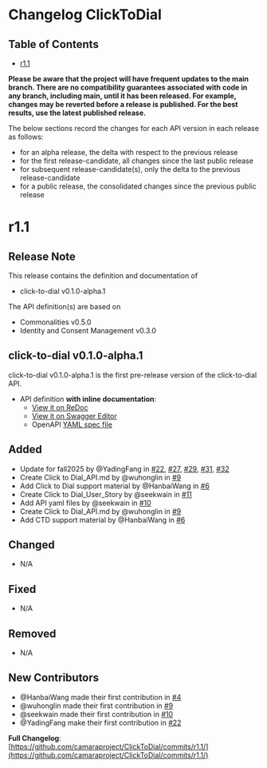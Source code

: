 # Changelog ClickToDial

## Table of Contents

- [r1.1](#r11)

**Please be aware that the project will have frequent updates to the main branch. There are no compatibility guarantees associated with code in any branch, including main, until it has been released. For example, changes may be reverted before a release is published. For the best results, use the latest published release.**

The below sections record the changes for each API version in each release as follows:

- for an alpha release, the delta with respect to the previous release
- for the first release-candidate, all changes since the last public release
- for subsequent release-candidate(s), only the delta to the previous release-candidate
- for a public release, the consolidated changes since the previous public release

# r1.1

## Release Note

This release contains the definition and documentation of

- click-to-dial v0.1.0-alpha.1

The API definition(s) are based on

- Commonalities v0.5.0
- Identity and Consent Management v0.3.0

## click-to-dial v0.1.0-alpha.1

click-to-dial v0.1.0-alpha.1 is the first pre-release version of the click-to-dial API.
- API definition **with inline documentation**:
  - [View it on ReDoc](https://redocly.github.io/redoc/?url=https://raw.githubusercontent.com/camaraproject/ClickToDial/r1.1/code/API_definitions/click-to-dial.yaml&nocors)
  - [View it on Swagger Editor](https://editor.swagger.io/?url=https://raw.githubusercontent.com/camaraproject/ClickToDial/r1.1/code/API_definitions/click-to-dial.yaml)
  - OpenAPI [YAML spec file](https://github.com/camaraproject/ClickToDial/blob/r1.1/code/API_definitions/click-to-dial.yaml)

## Added

- Update for fall2025 by @YadingFang in [#22](https://github.com/camaraproject/ClickToDial/pull/22), [#27](https://github.com/camaraproject/ClickToDial/pull/27), [#29](https://github.com/camaraproject/ClickToDial/pull/29), [#31](https://github.com/camaraproject/ClickToDial/pull/31), [#32](https://github.com/camaraproject/ClickToDial/pull/32)
- Create Click to Dial_API.md by @wuhonglin in [#9](https://github.com/camaraproject/ClickToDial/pull/9)
- Add Click to Dial support material by @HanbaiWang  in [#6](https://github.com/camaraproject/ClickToDial/pull/6)
- Create Click to Dial_User_Story by @seekwain in [#11](https://github.com/camaraproject/ClickToDial/pull/11)
- Add API yaml files by @seekwain in [#10](https://github.com/camaraproject/ClickToDial/pull/10)
- Create Click to Dial_API.md by @wuhonglin in [#9](https://github.com/camaraproject/ClickToDial/pull/9)
- Add CTD support material by @HanbaiWang  in [#6](https://github.com/camaraproject/ClickToDial/pull/6)

## Changed

- N/A

## Fixed

- N/A

## Removed

- N/A

## New Contributors

- @HanbaiWang made their first contribution in [#4](https://github.com/camaraproject/ClickToDial/pull/4)
- @wuhonglin made their first contribution in [#9](https://github.com/camaraproject/ClickToDial/pull/9)
- @seekwain made their first contribution in [#10](https://github.com/camaraproject/ClickToDial/pull/10)
- @YadingFang make their first contribution in [#22](https://github.com/camaraproject/ClickToDial/pull/22)

**Full Changelog**: [https://github.com/camaraproject/ClickToDial/commits/r1.1/](https://github.com/camaraproject/ClickToDial/commits/r1.1/)
